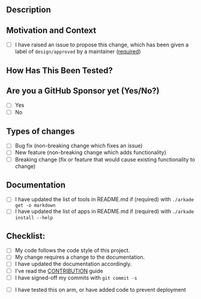<!--- Provide a general summary of your changes in the Title above -->

## Description
<!--- Describe your changes in detail -->

## Motivation and Context
<!--- Why is this change required? What problem does it solve? -->
<!--- If it fixes an open issue, please link to the issue here. -->
- [ ] I have raised an issue to propose this change, which has been given a label of `design/approved` by a maintainer ([required](https://github.com/alexellis/arkade/blob/master/CONTRIBUTING.md))


## How Has This Been Tested?
<!--- Please describe in detail how you tested your changes. -->
<!--- Include details of your testing environment, and the tests you ran to -->
<!--- see how your change affects other areas of the code, etc. -->

## Are you a GitHub Sponsor yet (Yes/No?)

<!-- Requests from sponsors take priority -->
<!--- Check at https://github.com/sponsors/alexellis         -->

- [ ] Yes
- [ ] No

## Types of changes
<!--- What types of changes does your code introduce? Put an `x` in all the boxes that apply: -->
- [ ] Bug fix (non-breaking change which fixes an issue)
- [ ] New feature (non-breaking change which adds functionality)
- [ ] Breaking change (fix or feature that would cause existing functionality to change)

## Documentation

- [ ] I have updated the list of tools in README.md if (required) with `./arkade get -o markdown`
- [ ] I have updated the list of apps in README.md if (required) with `./arkade install --help`

## Checklist:
- [ ] My code follows the code style of this project.
- [ ] My change requires a change to the documentation.
- [ ] I have updated the documentation accordingly.
- [ ] I've read the [CONTRIBUTION](https://github.com/alexellis/arkade/blob/master/CONTRIBUTING.md) guide
- [ ] I have signed-off my commits with `git commit -s`

<!--- In case it is a new application -->
- [ ] I have tested this on arm, or have added code to prevent deployment
